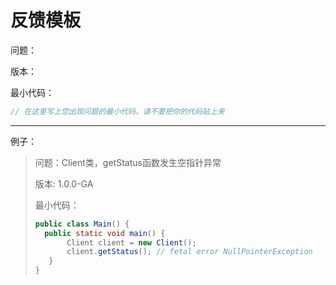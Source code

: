 # 反馈模板

问题：

版本：

最小代码：
```java
// 在这里写上您出现问题的最小代码，请不要把你的代码贴上来
```

***
例子：
> 问题：Client类，getStatus函数发生空指针异常
>
> 版本: 1.0.0-GA
>
> 最小代码：
>```java
>public class Main() {
>   public static void main() {
>        Client client = new Client();
>        client.getStatus(); // fetal error NullPointerException
>    }  
>}
>```

